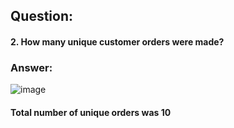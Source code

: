 ## Question: 
#### 2. How many unique customer orders were made?

### Answer:

![image](https://user-images.githubusercontent.com/35657846/182444735-e043e38f-2cf8-4427-8fb5-823fbe7fdd6f.png)

#### Total number of unique orders was 10

